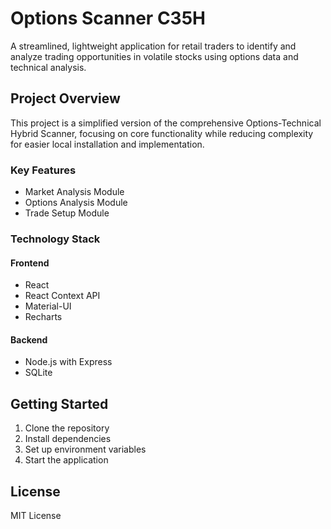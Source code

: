 # Options Scanner C35H

A streamlined, lightweight application for retail traders to identify and analyze trading opportunities in volatile stocks using options data and technical analysis.

## Project Overview

This project is a simplified version of the comprehensive Options-Technical Hybrid Scanner, focusing on core functionality while reducing complexity for easier local installation and implementation.

### Key Features

- Market Analysis Module
- Options Analysis Module
- Trade Setup Module

### Technology Stack

#### Frontend
- React
- React Context API
- Material-UI
- Recharts

#### Backend
- Node.js with Express
- SQLite

## Getting Started

1. Clone the repository
2. Install dependencies
3. Set up environment variables
4. Start the application

## License

MIT License